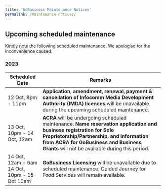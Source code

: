 ```yaml
---
title: 'GoBusiness Maintenance Notices'
permalink: /maintenance-notices/
---
```


## Upcoming scheduled maintenance

Kindly note the following scheduled maintenance. We apologise for the inconvenience caused.

### 2023 

| **Scheduled Date** | **Remarks** | 
|  -----------   |------------------| 
| 12 Oct, 8pm - 11pm | **Application, amendment, renewal, payment & cancellation of Infocomm Media Development Authority (IMDA) licences** will be unavailable during the upcoming scheduled maintenance. | 
| 13 Oct, 10pm - 14 Oct, 12am | **ACRA** will be undergoing scheduled maintenance. **Name reservation application and business registration for Sole Proprietorship/Partnership, and information from ACRA for GoBusiness and Business Grants** will not be available during this period. |
| 14 Oct, 12am - 6am<br>14 Oct, 10pm - 15 Oct 10am | **GoBusiness Licensing** will be unavailable due to scheduled maintenance. Guided Journey for Food Services will remain available. | 

<script src="/jquery/jquery.min.js"></script>
<script src="/jquery/resize-tables.js"></script>
